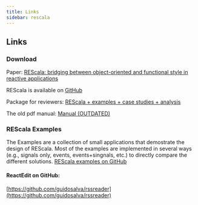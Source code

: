 ```yaml
---
title: Links
sidebar: rescala
---
```

## Links

### Download

Paper:
[REScala: bridging between object-oriented and functional style in reactive applications](http://dl.acm.org/citation.cfm?id=2577080.2577083)

REScala is available on [GitHub](https://github.com/rescala-lang/REScala)


Package for reviewers:
[REScala + examples + case studies + analysis](http://www.guidosalvaneschi.com/attachments/misc/rescalaws.zip)

The old pdf manual:
[Manual (OUTDATED)](./manual.pdf)

### REScala Examples
The Examples are a collection of small applications that
demostrate the design of REScala. Most of the examples are
implemented in several ways (e.g., signals only, events,
events+singnals, etc.) to directly compare the different
solutions.
[REScala examples on GitHub](https://github.com/guidosalva/examples)

#### ReactEdit on GitHub:
[https://github.com/guidosalva/rssreader](https://github.com/guidosalva/rssreader)
